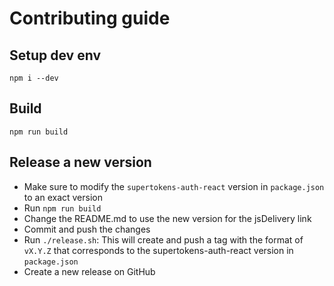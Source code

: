 # Contributing guide

## Setup dev env
```
npm i --dev
```

## Build
```
npm run build
```

## Release a new version
- Make sure to modify the `supertokens-auth-react` version in `package.json` to an exact version
- Run `npm run build`
- Change the README.md to use the new version for the jsDelivery link
- Commit and push the changes
- Run `./release.sh`: This will create and push a tag with the format of `vX.Y.Z` that corresponds to the supertokens-auth-react version in `package.json`
- Create a new release on GitHub